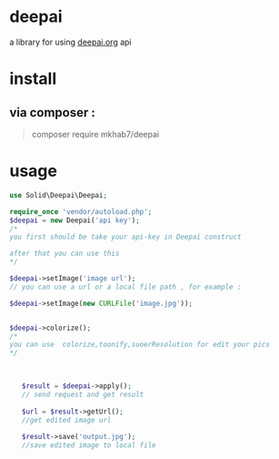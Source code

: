 # deepai

a library for using [deepai.org](http://deepai.org) api

# install
## via composer :

> composer require mkhab7/deepai
# usage
```php
use Solid\Deepai\Deepai;

require_once 'vendor/autoload.php';
$deepai = new Deepai('api key');
/*
you first should be take your api-key in Deepai construct 

after that you can use this
*/

$deepai->setImage('image url'); 
// you can use a url or a local file path , for example : 

$deepai->setImage(new CURLFile('image.jpg'));


$deepai->colorize();
/*
you can use  colorize,toonify,suoerResolution for edit your pics 
*/


   
   $result = $deepai->apply();
   // send request and get result
   
   $url = $result->getUrl();
   //get edited image url
   
   $result->save('output.jpg');
   //save edited image to local file
   


```


